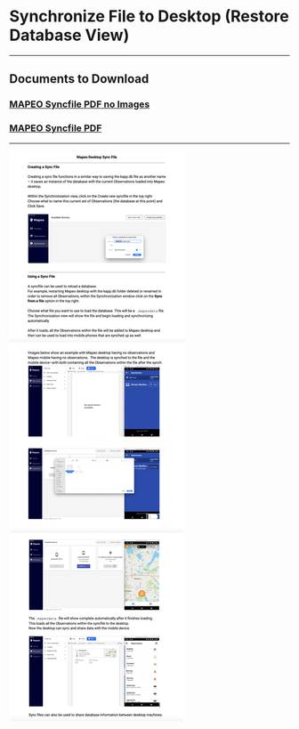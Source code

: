 # Synchronize File to Desktop (Restore Database View) 

---

## Documents to Download

### [MAPEO Syncfile PDF no Images](docsPDF/DesktopSyncFile.pdf)

### [MAPEO Syncfile PDF](docsPDF/DesktopSyncFileIMG.pdf)

---
![SyncDevices](images/syncAll.png)